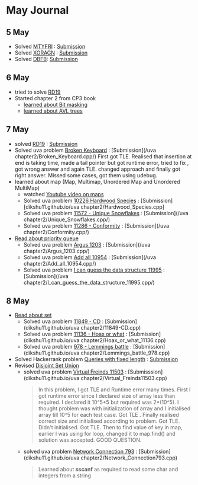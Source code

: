 # May Journal

## 5 May
* Solved     [MTYFRI](https://www.codechef.com/MAY18B/problems/MTYFRI) : [Submission](https://www.codechef.com/viewsolution/18430349)
* Solved     [XORAGN](https://www.codechef.com/MAY18B/problems/XORAGN) : [Submission](https://www.codechef.com/viewsolution/18436018)
* Solved      [DBFB](https://www.codechef.com/MAY18B/problems/DBFB):   [Submission](https://www.codechef.com/submit/complete/18436831)


## 6 May
*  tried to solve  [RD19](https://www.codechef.com/MAY18B/problems/RD19)
* Started chapter 2 from CP3 book
  - [learned about Bit masking](https://www.youtube.com/watch?v=NLKQEOgBAnw)
  - [learned about AVL trees](https://www.youtube.com/watch?v=rbg7Qf8GkQ4)
  
  
## 7 May
* solved [RD19](https://www.codechef.com/MAY18B/problems/RD19) : [Submission](https://www.codechef.com/viewsolution/18458191)
* Solved uva problem [Broken Keyboard](https://uva.onlinejudge.org/index.php?option=com_onlinejudge&Itemid=8&category=24&page=show_problem&problem=3139) : [Submission](/uva chapter2/Broken_Keyboard.cpp/)  First got TLE. Realised that insertion at end is taking time, made a tail pointer but got runtime error, tried to fix , got wrong answer and again TLE. changed approach and finally got right answer. Missed some cases, got them using udebug.
* learned about map (Map, Multimap, Unordered Map and Unordered MultiMap)
  - watched [Youtube video on maps](https://www.youtube.com/watch?v=TVgNpUWuhWs)
  - Solved uva problem  [10226 Hardwood Species](https://uva.onlinejudge.org/index.php?option=com_onlinejudge&Itemid=8&category=24&page=show_problem&problem=1167)  : [Submission][dikshu11.github.io/uva chapter2/Hardwood_Species.cpp]
  - Solved uva problem [11572 - Unique Snowflakes](https://uva.onlinejudge.org/index.php?option=com_onlinejudge&Itemid=8&page=show_problem&category=24&problem=2619&mosmsg=Submission+received+with+ID+21274658) :     [Submission](/uva chapter2/Unique_Snowflakes.cpp/)
  - Solved uva problem  [11286 - Conformity](https://uva.onlinejudge.org/index.php?option=com_onlinejudge&Itemid=8&page=show_problem&category=24&problem=2261&mosmsg=Submission+received+with+ID+21274272) :  [Submission](/uva chapter2/Conformity.cpp/)
* [Read about priority queue](https://www.geeksforgeeks.org/implement-min-heap-using-stl/)
  - Solved uva problem [Argus 1203](https://uva.onlinejudge.org/index.php?option=com_onlinejudge&Itemid=8&page=show_problem&category=24&problem=3644&mosmsg=Submission+received+with+ID+21275372) :          [Submission](/uva chapter2/Argus_1203.cpp/)
  - Solved uva problem [Add all 10954](https://uva.onlinejudge.org/external/109/10954.pdf) : [Submission](/uva chapter2/Add_all_10954.cpp/)
  - Solved uva problem [I can guess the data structure 11995](https://uva.onlinejudge.org/index.php?option=com_onlinejudge&Itemid=8&page=show_problem&category=24&problem=3146&mosmsg=Submission+received+with+ID+21276833) : [Submission](/uva chapter2/I_can_guess_the_data_structure_11995.cpp/)
  
## 8 May

* [Read about set](https://www.geeksforgeeks.org/set-in-cpp-stl/)
  - Solved uva problem [11849 - CD](https://uva.onlinejudge.org/index.php?option=com_onlinejudge&Itemid=8&page=show_problem&category=24&problem=2949&mosmsg=Submission+received+with+ID+21277088) : [Submission](dikshu11.github.io/uva chapter2/11849-CD.cpp)
  - Solved uva problem [11136 - Hoax or what](https://uva.onlinejudge.org/index.php?option=com_onlinejudge&Itemid=8&page=show_problem&category=24&problem=2077&mosmsg=Submission+received+with+ID+21278766) : [Submission](dikshu11.github.io/uva chapter2/Hoax_or_what_11136.cpp)
  - Solved uva problem [978 - Lemmings battle](https://uva.onlinejudge.org/index.php?option=com_onlinejudge&Itemid=8&category=24&page=show_problem&problem=919) : [Submission](dikshu11.github.io/uva chapter2/Lemmings_battle_978.cpp)
* Solved Hackerrank problem  [Queries with fixed length](https://www.hackerrank.com/challenges/queries-with-fixed-length/problem) : [Submission](https://www.hackerrank.com/challenges/queries-with-fixed-length/submissions/code/72349532)
* Revised [Disjoint Set Union](https://www.hackerearth.com/practice/data-structures/disjoint-data-strutures/basics-of-disjoint-data-structures/tutorial/)
  - solved uva problem [Virtual Freinds 11503](https://uva.onlinejudge.org/index.php?option=com_onlinejudge&Itemid=8&category=24&page=show_problem&problem=2498) : [Submisssion](dikshu11.github.io/uva chapter2/Virtual_Freinds11503.cpp) 
     > In this problem, I got TLE and Runtime error many times. First I got runtime error since I declared size of array less than required. I declared it 10^5+5 but required was 2*(10^5). I thought problem was with initialization of array and I initialised array till 10^5 for each test case. Got TLE . Finally realised correct size and initialised according to problem. Got TLE. Didn't initialised. Got TLE. Then to find value of key in map, earlier I was using for loop, changed it to map.find() and solution was accepted. GOOD QUESTION.
  - solved uva problem [Network Connection 793](https://uva.onlinejudge.org/index.php?option=com_onlinejudge&Itemid=8&category=24&page=show_problem&problem=734) : [Submission](dikshu11.github.io/uva chapter2/Network_Connection793.cpp)
     > Learned about **sscanf** as required to read some char and integers from a string
  
  
  
          
       
          

  
